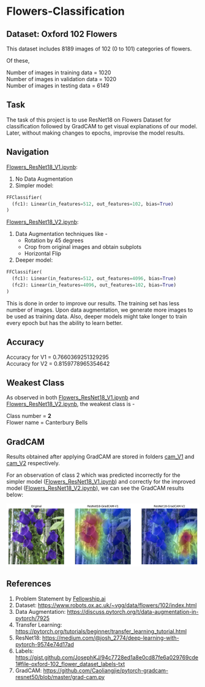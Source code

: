 # Flowers-Classification

## Dataset: Oxford 102 Flowers

This dataset includes 8189 images of 102 (0 to 101) categories of flowers.

Of these, 

Number of images in training data = 1020  
Number of images in validation data = 1020  
Number of images in testing data = 6149  

## Task 

The task of this project is to use ResNet18 on Flowers Dataset for classification followed by GradCAM to get visual explanations of our model. Later, without making changes to epochs, improvise the model results.

## Navigation

[Flowers_ResNet18_V1.ipynb](Flowers_ResNet18_V1.ipynb):
  
  1. No Data Augmentation
  2. Simpler model:
```python
FFClassifier(
  (fc1): Linear(in_features=512, out_features=102, bias=True)
)
```

[Flowers_ResNet18_V2.ipynb](Flowers_ResNet18_V2.ipynb):
  
  1. Data Augmentation techniques like -
     -  Rotation by 45 degrees
     -  Crop from original images and obtain subplots
     -  Horizontal Flip  
  2. Deeper model:
```python
FFClassifier(
  (fc1): Linear(in_features=512, out_features=4096, bias=True)
  (fc2): Linear(in_features=4096, out_features=102, bias=True)
)
```

This is done in order to improve our results. The training set has less number of images. Upon data augmentation, we generate more images to be used as training data. Also, deeper models might take longer to train every epoch but has the ability to learn better.

## Accuracy

Accuracy for V1 =  0.7660369251329295  
Accuracy for V2 =  0.8159778965354642

## Weakest Class

As observed in both [Flowers_ResNet18_V1.ipynb](Flowers_ResNet18_V1.ipynb) and [Flowers_ResNet18_V2.ipynb](Flowers_ResNet18_V2.ipynb), the weakest class is -

Class number = **2**  
Flower name = Canterbury Bells

## GradCAM

Results obtained after applying GradCAM are stored in folders [cam_V1](cam_V1) and [cam_V2](cam_V2) respectively.

For an observation of class 2 which was predicted incorrectly for the simpler model ([Flowers_ResNet18_V1.ipynb](Flowers_ResNet18_V1.ipynb)) and correctly for the improved model ([Flowers_ResNet18_V2.ipynb](Flowers_ResNet18_V2.ipynb)), we can see the GradCAM results below:

![alt](temp/fig.png)

## References

1. Problem Statement by [Fellowship.ai](https://www.fellowship.ai)
2. Dataset: https://www.robots.ox.ac.uk/~vgg/data/flowers/102/index.html
3. Data Augmentation: https://discuss.pytorch.org/t/data-augmentation-in-pytorch/7925
4. Transfer Learning: https://pytorch.org/tutorials/beginner/transfer_learning_tutorial.html
5. ResNet18: https://medium.com/@josh_2774/deep-learning-with-pytorch-9574e74d17ad
6. Labels: https://gist.github.com/JosephKJ/94c7728ed1a8e0cd87fe6a029769cde1#file-oxford-102_flower_dataset_labels-txt
7. GradCAM: https://github.com/Caoliangjie/pytorch-gradcam-resnet50/blob/master/grad-cam.py
